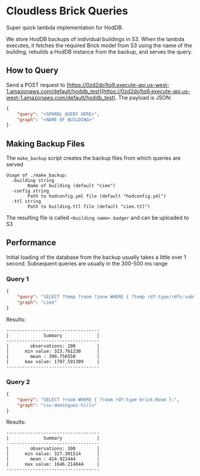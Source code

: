 # Cloudless Brick Queries

Super quick lambda implementation for HodDB.

We store HodDB backups of individual buildings in S3.
When the lambda executes, it fetches the required Brick model from S3 using the name of the building, rebuilds a HodDB instance from the backup, and serves the query.

## How to Query

Send a POST request to  [https://0zd2do1tq9.execute-api.us-west-1.amazonaws.com/default/hoddb_test](https://0zd2do1tq9.execute-api.us-west-1.amazonaws.com/default/hoddb_test).
The payload is JSON:

```json
{
	"query": "<SPARQL QUERY HERE>",
	"graph": "<NAME OF BUILDING>"
}
```

## Making Backup Files

The `make_backup` script creates the backup files from which queries are served

```
Usage of ./make_backup:
  -building string
        Name of building (default "ciee")
  -config string
        Path to hodconfig.yml file (default "hodconfig.yml")
  -ttl string
        Path to building.ttl file (default "ciee.ttl")
```

The resulting file is called `<building name>.badger` and can be uploaded to S3

## Performance

Initial loading of the database from the backup usually takes a little over 1 second.
Subsequent queries are usually in the 300-500 ms range

### Query 1

```json
{
    "query": "SELECT ?temp ?room ?zone WHERE { ?temp rdf:type/rdfs:subClassOf* brick:Temperature_Sensor . ?temp bf:hasLocation ?room . ?room rdf:type brick:Room . ?room bf:isPartOf ?zone . ?zone rdf:type brick:HVAC_Zone };",
    "graph": "ciee"
}
```

Results:

```
-----------------------------------
|             Summary             |
-----------------------------------
|        observations: 100        |
|      min value: 323.761230      |
|        mean : 399.756550        |
|      max value: 1707.591309     |
-----------------------------------
```

### Query 2

```json
{
    "query": "SELECT ?room WHERE { ?room rdf:type brick:Room };",
    "graph": "csu-dominguez-hills"
}
```

Results:

```
-----------------------------------
|             Summary             |
-----------------------------------
|        observations: 100        |
|      min value: 327.301514      |
|        mean : 414.922444        |
|      max value: 1646.214844     |
-----------------------------------
```
